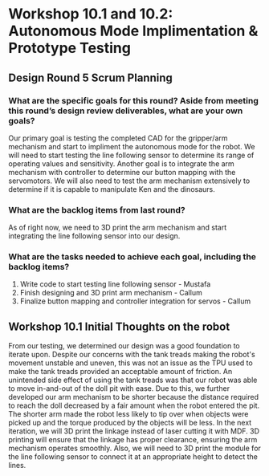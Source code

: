 # Workshop 10.1 and 10.2: Autonomous Mode Implimentation & Prototype Testing

## Design Round 5 Scrum Planning

### What are the specific goals for this round? Aside from meeting this round’s design review deliverables, what are your own goals?
Our primary goal is testing the completed CAD for the gripper/arm mechanism and start to impliment the autonomous mode for the robot. We will need to start testing the line following sensor to determine its range of operating values and sensitivity. Another goal is to integrate the arm mechanism with controller to determine our button mapping with the servomotors. We will also need to test the arm mechanism extensively to determine if it is capable to manipulate Ken and the dinosaurs. 

### What are the backlog items from last round?
As of right now, we need to 3D print the arm mechanism and start integrating the line following sensor into our design. 

### What are the tasks needed to achieve each goal, including the backlog items?
1. Write code to start testing line following sensor - Mustafa
2. Finish designing and 3D print arm mechanism - Callum
3. Finalize button mapping and controller integration for servos - Callum 

## Workshop 10.1 Initial Thoughts on the robot 
From our testing, we determined our design was a good foundation to iterate upon. Despite our concerns with the tank treads making the robot's movement unstable and uneven, this was not an issue as the TPU used to make the tank treads provided an acceptable amount of friction. An unintended side effect of using the tank treads was that our robot was able to move in-and-out of the doll pit with ease. Due to this, we further developed our arm mechanism to be shorter because the distance required to reach the doll decreased by a fair amount when the robot entered the pit. The shorter arm made the robot less likely to tip over when objects were picked up and the torque produced by the objects will be less. In the next iteration, we will 3D print the linkage instead of laser cutting it with MDF. 3D printing will ensure that the linkage has proper clearance, ensuring the arm mechanism operates smoothly. Also, we will need to 3D print the module for the line following sensor to connect it at an appropriate height to detect the lines. 
